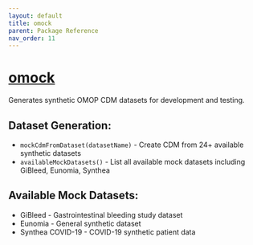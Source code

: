 ```yaml
---
layout: default
title: omock
parent: Package Reference
nav_order: 11
---
```


# [omock](https://ohdsi.github.io/omock/)

Generates synthetic OMOP CDM datasets for development and testing.

## Dataset Generation:

- `mockCdmFromDataset(datasetName)` - Create CDM from 24+ available synthetic datasets
- `availableMockDatasets()` - List all available mock datasets including GiBleed, Eunomia, Synthea

## Available Mock Datasets:

- GiBleed - Gastrointestinal bleeding study dataset
- Eunomia - General synthetic dataset
- Synthea COVID-19 - COVID-19 synthetic patient data
